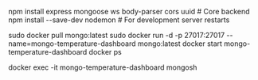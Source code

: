 npm install express mongoose ws body-parser cors uuid  # Core backend
npm install --save-dev nodemon # For development server restarts

sudo docker pull mongo:latest
sudo docker run -d -p 27017:27017 --name=mongo-temperature-dashboard mongo:latest
docker start mongo-temperature-dashboard
docker ps 

docker exec -it mongo-temperature-dashboard mongosh